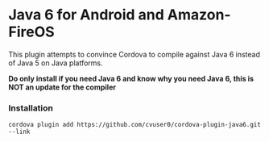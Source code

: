 # Java 6 for Android and Amazon-FireOS

This plugin attempts to convince Cordova to compile against Java 6 instead of Java 5 on Java platforms.

**Do only install if you need Java 6 and know why you need Java 6, this is NOT an update for the compiler**

### Installation

    cordova plugin add https://github.com/cvuser0/cordova-plugin-java6.git --link
